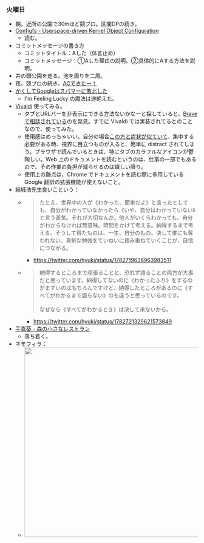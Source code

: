 ### 火曜日

* 朝。近所の公園で30mほど競プロ。区間DPの続き。
* [Configfs - Userspace-driven Kernel Object Configuration](https://docs.kernel.org/filesystems/configfs.html)
  * 読む。
* コミットメッセージの書き方
  * コミットタイトル：Aした（体言止め）
  * コミットメッセージ：①Aした理由の説明。②具体的にAする方法を説明。
* 井の頭公園を走る。池を周りを二周。
* 夜。競プロの続き。[ACできたー！](https://github.com/toasa/wiki/blob/main/%E3%80%90%E6%9B%B8%E7%B1%8D%E3%80%91%E7%AB%B6%E6%8A%80%E3%83%97%E3%83%AD%E3%82%B0%E3%83%A9%E3%83%9F%E3%83%B3%E3%82%B0%E3%81%AE%E9%89%84%E5%89%87.md#46-%E4%BA%8C%E6%AC%A1%E5%85%83%E3%81%AEdp4-%E5%8C%BA%E9%96%93dp)
* [かくしてGoogleはスパマーに敗北した](https://p2ptk.org/monopoly/4515)
  * I'm Feeling Lucky の魔法は途絶えた。
* [Vivaldi](https://vivaldi.com/ja/) 使ってみる。
  * タブとURLバーを非表示にできる方法ないかなーと探していると、[Brave で相談されている](https://community.brave.com/t/distraction-free-reading-hide-address-bar-and-tab-bar/260605)のを発見。すでに Vivaldi では実装されてるとのことなので、使ってみた。
  * 使用感はめっちゃいい。自分の場合[この方と症状が似ていて](https://joshi-spa.jp/1287383/4)、集中する必要がある時、視界に目立つものが入ると、簡単に distract されてしまう。ブラウザで読んでいるときは、特にタブのカラフルなアイコンが鬱陶しい。Web 上のドキュメントを読むというのは、仕事の一部でもあるので、その作業の負担が減らせるのは嬉しい限り。
  * 使用上の難点は、Chrome でドキュメントを読む際に多用している Google 翻訳の拡張機能が使えないこと。
* 結城浩先生良いこという：
  * > たとえ、世界中の人が《わかった、簡単だよ》と言ったとしても、自分がわかっていなかったら《いや、自分はわかっていない》と言う勇気。それが大切なんだ。他人がいくらわかっても、自分がわからなければ無意味。時間をかけて考える。納得するまで考える。そうして得たものは、一生、自分のもの。決して誰にも奪われない。真剣な勉強をていねいに積み重ねていくことが、自信につながる。
    * https://twitter.com/hyuki/status/1782719636963983511
  * > 納得するところまで頑張ることと、恐れず語ることの両方が大事だと思っています。納得してないのに《わかったふり》をするのがまずいのはもちろんですけど、納得したところがあるのに《すべてがわかるまで語らない》のも違うと思っているのです。<br>
    ><br>
    > なぜなら《すべてがわかるとき》は決して来ないから。
    * https://twitter.com/hyuki/status/1782721329621573849
* [手嶌葵 - 森の小さなレストラン](https://www.youtube.com/watch?v=EYGGd2NKwtI)
  * 落ち着く。
* ネモフィラ：
  * <img src="https://i.imgur.com/LMXPx2n.jpg" width="500">